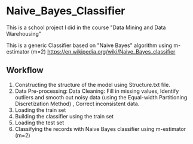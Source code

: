 # Naive_Bayes_Classifier
This is a school project I did in the course "Data Mining and Data Warehousing"

This is a generic Classifier based on "Naive Bayes" algorithm using m-estimator (m=2)
https://en.wikipedia.org/wiki/Naive_Bayes_classifier

## Workflow
1. Constructing the structure of the model using Structure.txt file.
2. Data Pre-processing: 
    Data Cleaning: Fill in missing values, Identify outliers and smooth out noisy data (using the Equal-width Partitioning Discretization     Method) , Correct inconsistent data.
3. Loading the train set 
4. Building the classifier using the train set
5. Loading the test set
6. Classifying the records with Naive Bayes classifier using m-estimator (m=2)

